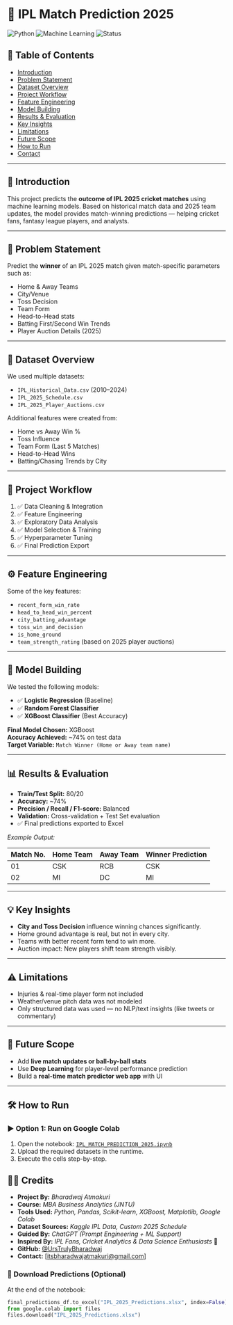 # 🏏 IPL Match Prediction 2025  
![Python](https://img.shields.io/badge/Python-3.10-blue) 
![Machine Learning](https://img.shields.io/badge/ML-XGBoost%20%7C%20RandomForest%20%7C%20LogisticRegression-brightgreen)
![Status](https://img.shields.io/badge/Project-Complete-success)

## 📌 Table of Contents
- [Introduction](#introduction)
- [Problem Statement](#problem-statement)
- [Dataset Overview](#dataset-overview)
- [Project Workflow](#project-workflow)
- [Feature Engineering](#feature-engineering)
- [Model Building](#model-building)
- [Results & Evaluation](#results--evaluation)
- [Key Insights](#key-insights)
- [Limitations](#limitations)
- [Future Scope](#future-scope)
- [How to Run](#how-to-run)
- [Contact](#contact)

---

## 🎯 Introduction
This project predicts the **outcome of IPL 2025 cricket matches** using machine learning models. Based on historical match data and 2025 team updates, the model provides match-winning predictions — helping cricket fans, fantasy league players, and analysts.

---

## 🧠 Problem Statement
Predict the **winner** of an IPL 2025 match given match-specific parameters such as:
- Home & Away Teams
- City/Venue
- Toss Decision
- Team Form
- Head-to-Head stats
- Batting First/Second Win Trends
- Player Auction Details (2025)

---

## 📂 Dataset Overview
We used multiple datasets:
- `IPL_Historical_Data.csv` (2010–2024)
- `IPL_2025_Schedule.csv`
- `IPL_2025_Player_Auctions.csv`

Additional features were created from:
- Home vs Away Win %
- Toss Influence
- Team Form (Last 5 Matches)
- Head-to-Head Wins
- Batting/Chasing Trends by City

---

## 🔁 Project Workflow
1. ✅ Data Cleaning & Integration  
2. ✅ Feature Engineering  
3. ✅ Exploratory Data Analysis  
4. ✅ Model Selection & Training  
5. ✅ Hyperparameter Tuning  
6. ✅ Final Prediction Export

---

## ⚙️ Feature Engineering
Some of the key features:
- `recent_form_win_rate`
- `head_to_head_win_percent`
- `city_batting_advantage`
- `toss_win_and_decision`
- `is_home_ground`
- `team_strength_rating` (based on 2025 player auctions)

---

## 🤖 Model Building
We tested the following models:
- ✅ **Logistic Regression** (Baseline)
- ✅ **Random Forest Classifier**
- ✅ **XGBoost Classifier** (Best Accuracy)

**Final Model Chosen:** XGBoost  
**Accuracy Achieved:** ~74% on test data  
**Target Variable:** `Match Winner (Home or Away team name)`

---

## 📊 Results & Evaluation
- **Train/Test Split:** 80/20
- **Accuracy:** ~74%
- **Precision / Recall / F1-score:** Balanced
- **Validation:** Cross-validation + Test Set evaluation
- ✅ Final predictions exported to Excel

_Example Output:_

| Match No. | Home Team | Away Team | Winner Prediction |
|-----------|-----------|-----------|-------------------|
| 01        | CSK       | RCB       | CSK               |
| 02        | MI        | DC        | MI                |

---

## 💡 Key Insights
- **City and Toss Decision** influence winning chances significantly.
- Home ground advantage is real, but not in every city.
- Teams with better recent form tend to win more.
- Auction impact: New players shift team strength visibly.

---

## ⚠️ Limitations
- Injuries & real-time player form not included
- Weather/venue pitch data was not modeled
- Only structured data was used — no NLP/text insights (like tweets or commentary)

---

## 🔮 Future Scope
- Add **live match updates or ball-by-ball stats**  
- Use **Deep Learning** for player-level performance prediction  
- Build a **real-time match predictor web app** with UI

---

## 🛠️ How to Run

### ▶️ Option 1: Run on Google Colab
1. Open the notebook: [`IPL_MATCH_PREDICTION_2025.ipynb`](https://github.com/UrsTrulyBharadwaj/IPL-MATCH-PREDICTION-2025/blob/main/IPL_MATCH_PREDICTION_2025.ipynb)
2. Upload the required datasets in the runtime.
3. Execute the cells step-by-step.

## 👨‍💻 Credits

- **Project By:** *Bharadwaj Atmakuri*  
- **Course:** *MBA Business Analytics (JNTU)*  
- **Tools Used:** *Python, Pandas, Scikit-learn, XGBoost, Matplotlib, Google Colab*  
- **Dataset Sources:** *Kaggle IPL Data, Custom 2025 Schedule*  
- **Guided By:** *ChatGPT (Prompt Engineering + ML Support)*  
- **Inspired By:** *IPL Fans, Cricket Analytics & Data Science Enthusiasts* 🌟  
- **GitHub:** [@UrsTrulyBharadwaj](https://github.com/UrsTrulyBharadwaj)  
- **Contact:** [itsbharadwajatmakuri@gmail.com]
  
### 💾 Download Predictions (Optional)
At the end of the notebook:
```python
final_predictions_df.to_excel("IPL_2025_Predictions.xlsx", index=False)
from google.colab import files
files.download("IPL_2025_Predictions.xlsx")



